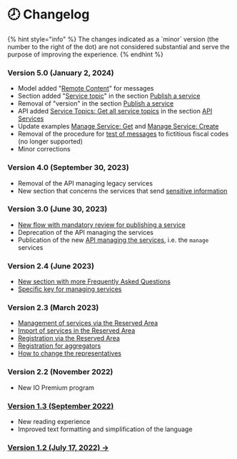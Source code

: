 # 🕗 Changelog

{% hint style="info" %}
The changes indicated as a \`minor\` version (the number to the right of the dot) are not considered substantial and serve the purpose of improving the experience.
{% endhint %}

### Version 5.0 (January 2, 2024)

* Model added "[Remote Content](function/send-a-message/send-a-message-remote-content.md)" for messages
* Section added "[Service topic](function/publish-a-service/service-topic.md)" in the section [Publish a service](https://github.com/pagopa/devportal-docs/blob/docs/from-gitbook/docs/2qewnaGowjcqCUhJyHjR/funzionalita/pubblicare-un-servizio/README.md)
* Removal of "version" in the section [Publish a service](https://github.com/pagopa/devportal-docs/blob/docs/from-gitbook/docs/2qewnaGowjcqCUhJyHjR/funzionalita/pubblicare-un-servizio/README.md)
* API added [Service Topics: Get all service topics](apis-and-specifications/api-services/service-topics-get-all-service-topics.md) in the section [API Services](https://github.com/pagopa/devportal-docs/blob/docs/from-gitbook/docs/2qewnaGowjcqCUhJyHjR/api-e-specifiche/api-servizi/README.md)
* Update examples [Manage Service: Get](apis-and-specifications/api-services/manage-service-get.md) and [Manage Service: Create](apis-and-specifications/api-services/manage-service-create.md)
* Removal of the procedure for [test of messages](function/send-a-message/test-messages.md) to fictitious fiscal codes (no longer supported)
* Minor corrections

### Version 4.0 (September 30, 2023)

* Removal of the API managing legacy services
* New section that concerns the services that send [sensitive information](function/publish-a-service/sensitive-information.md)

### Version 3.0 (June 30, 2023)

* [New flow with mandatory review for publishing a service](https://github.com/pagopa/devportal-docs/blob/docs/from-gitbook/docs/2qewnaGowjcqCUhJyHjR/funzionalita/pubblicare-un-servizio/README.md)
* Deprecation of the API managing the services
* Publication of the new [API managing the services](https://github.com/pagopa/devportal-docs/blob/docs/from-gitbook/docs/2qewnaGowjcqCUhJyHjR/api-e-specifiche/api-servizi/README.md), i.e. the `manage` services

### Version 2.4 (June 2023)

* [New section with more Frequently Asked Questions](https://docs.pagopa.it/kb-enti)
* [Specific key for managing services](function/publish-a-service/create-a-service.md#tramite-api)

### Version 2.3 (March 2023)

* [Management of services via the Reserved Area](function/publish-a-service/create-a-service.md#tramite-area-riservata)
* [Import of services in the Reserved Area](function/publish-a-service/import-services-in-reserved-area.md)
* [Registration via the Reserved Area](initial-setup/registration-via-reserved-area.md)
* [Registration for aggregators](https://github.com/pagopa/devportal-docs/blob/docs/from-gitbook/docs/2qewnaGowjcqCUhJyHjR/setup-iniziale/README.md)
* [How to change the representatives](https://docs.pagopa.it/kb-enti-adesione/domande-frequenti/domande-e-risposte-sulladesione-a-io#come-posso-variare-referente-e-o-delegati-del-mio-ente)

### Version 2.2 (November 2022)

* New IO Premium program

### [Version 1.3 (September 2022)](https://docs.pagopa.it/io-guida-tecnica-1.3/)

* New reading experience
* Improved text formatting and simplification of the language

### [Version 1.2 (July 17, 2022) ->](https://io.italia.it/assets/download/it/onboarding/220725\_guida\_tecnica\_all\_integrazione\_dei\_servizi\_in\_app\_io-v\_1.2.pdf)
